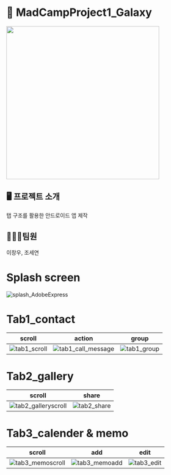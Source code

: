 # 🚀 MadCampProject1_Galaxy

<img src = "https://github.com/Gloveman/CampProject1/assets/135544903/e45b5365-059a-44de-b029-8a48dd86d7eb" height ="400" weight = "400"/>

## 🖥️ 프로젝트 소개
탭 구조를 활용한 안드로이드 앱 제작

## 🧑🏻‍🚀팀원
이창우, 조세연

# Splash screen
![splash_AdobeExpress](https://github.com/Gloveman/CampProject1/assets/135544903/66eb195b-e91c-4ed3-8980-72eb86474a97)
# Tab1_contact

|scroll|action|group|
|------|------|------|
|![tab1_scroll](https://github.com/Gloveman/CampProject1/assets/135544903/3405aeab-903b-4a1c-b57b-03c7708c8b74)|![tab1_call_message](https://github.com/Gloveman/CampProject1/assets/135544903/5e662e7b-3e48-4870-8276-99deb9cfda4d)|![tab1_group](https://github.com/Gloveman/CampProject1/assets/135544903/5681fb53-e172-4a6e-b253-9e4095d097d0)



# Tab2_gallery
|scroll|share|
|------|-----|
|![tab2_galleryscroll](https://github.com/Gloveman/CampProject1/assets/135544903/b392a0ea-f4fc-4bb8-abe7-8d620b437a07)|![tab2_share](https://github.com/Gloveman/CampProject1/assets/135544903/a4657c13-46f2-46c2-a921-eebcbc5aeb47)|


# Tab3_calender & memo
|scroll|add|edit|
|------|---|---|
|![tab3_memoscroll](https://github.com/Gloveman/CampProject1/assets/135544903/6981dae3-d897-4de0-8243-2b284bc2cce5)|![tab3_memoadd](https://github.com/Gloveman/CampProject1/assets/135544903/3a045dc5-9c71-4cbc-97c4-fb5601934284)|![tab3_edit](https://github.com/Gloveman/CampProject1/assets/135544903/24980576-fce9-4403-b8c0-c4f135ecfc05)|
